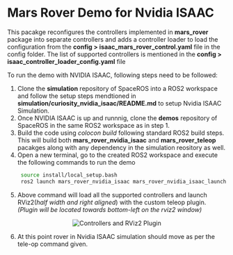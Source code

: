 # Mars Rover Demo for Nvidia ISAAC

This pacakge reconfigures the controllers implemented in **mars_rover** package into separate controllers and adds a controller loader to load the configuration from the **config > isaac_mars_rover_control.yaml** file in the config folder. The list of supported controllers is mentioned in the **config > isaac_controller_loader_config.yaml** file

To run the demo with NVIDIA ISAAC, following steps need to be followed:

1. Clone the **simulation** repository of SpaceROS into a ROS2 workspace and follow the setup steps mendtioned in **simulation/curiosity_nvidia_isaac/README.md** to setup Nvidia ISAAC Simulation.
2. Once NVIDIA ISAAC is up and runnnig, clone the **demos** repository of SpaceROS in the same ROS2 workspace as in step 1.
3. Build the code using _colocon build_ following standard ROS2 build steps. This will build both **mars_rover_nvidia_isaac** and **mars_rover_teleop** pacakges along with any dependency in the simulation reository as well.
4. Open a new terminal, go to the created ROS2 workspace and execute the following commands to run the demo
   ```bash
    source install/local_setup.bash
    ros2 launch mars_rover_nvidia_isaac mars_rover_nvidia_isaac_launch.py
    ```
5. Above command will load all the supported controllers and launch RViz2(_half width and right aligned_) with the custom teleop plugin. _(Plugin will be located towards bottom-left on the rviz2 window)_
<p align="center">
  <img src="./documents/images/spaceROS_Rviz.png" alt="Controllers and RViz2 Plugin">
</p>

6. At this point rover in Nvidia ISAAC simulation should move as per the tele-op command given.
